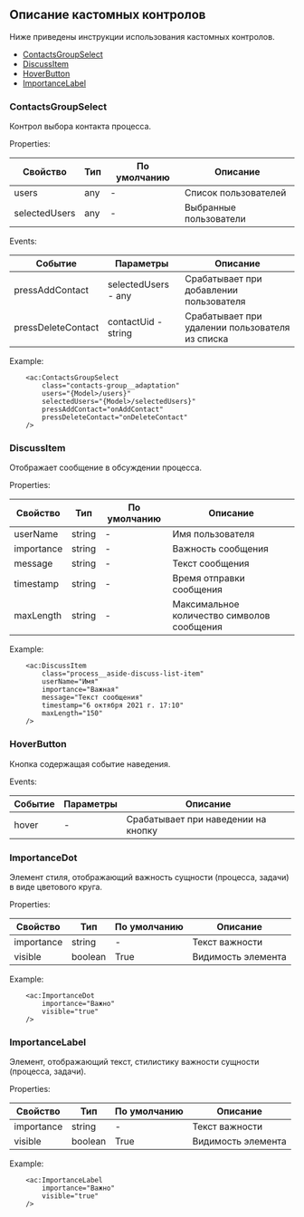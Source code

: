 ## Описание кастомных контролов

Ниже приведены инструкции использования кастомных контролов.

- [ContactsGroupSelect](#contactGroupSelect)
- [DiscussItem](#discussItem)
- [HoverButton](#hoverButton)
- [ImportanceLabel](#importanceLabel)

### <a id="contactGroupSelect">ContactsGroupSelect</a>

Контрол выбора контакта процесса.

Properties:

| Cвойство      | Тип | По умолчанию | Описание               |
| ------------- | --- | ------------ | ---------------------- |
| users         | any | -            | Список пользователей   |
| selectedUsers | any | -            | Выбранные пользователи |

Events:

| Событие            | Параметры           | Описание                                        |
| ------------------ | ------------------- | ----------------------------------------------- |
| pressAddContact    | selectedUsers - any | Срабатывает при добавлении пользователя         |
| pressDeleteContact | contactUid - string | Срабатывает при удалении пользователя из списка |

Example:

        <ac:ContactsGroupSelect
            class="contacts-group__adaptation"
            users="{Model>/users}"
            selectedUsers="{Model>/selectedUsers}"
            pressAddContact="onAddContact"
            pressDeleteContact="onDeleteContact"
        />

### <a id="discussItem">DiscussItem</a>

Отображает сообщение в обсуждении процесса.

Properties:

| Cвойство   | Тип    | По умолчанию | Описание                                   |
| ---------- | ------ | ------------ | ------------------------------------------ |
| userName   | string | -            | Имя пользователя                           |
| importance | string | -            | Важность сообщения                         |
| message    | string | -            | Текст сообщения                            |
| timestamp  | string | -            | Время отправки сообщения                   |
| maxLength  | string | -            | Максимальное количество символов сообщения |

Example:

        <ac:DiscussItem
            class="process__aside-discuss-list-item"
            userName="Имя"
            importance="Важная"
            message="Текст сообщения"
            timestamp="6 октября 2021 г. 17:10"
            maxLength="150"
        />

### <a id="hoverButton">HoverButton</a>

Кнопка содержащая событие наведения.

Events:

| Событие | Параметры | Описание                            |
| ------- | --------- | ----------------------------------- |
| hover   | -         | Срабатывает при наведении на кнопку |

### <a id="importanceDot">ImportanceDot</a>

Элемент стиля, отображающий важность сущности (процесса, задачи) в виде цветового круга.

Properties:

| Cвойство   | Тип     | По умолчанию | Описание           |
| ---------- | ------- | ------------ | ------------------ |
| importance | string  | -            | Текст важности     |
| visible    | boolean | True         | Видимость элемента |

Example:

        <ac:ImportanceDot
            importance="Важно"
            visible="true"
        />

### <a id="importanceLabel">ImportanceLabel</a>

Элемент, отображающий текст, стилистику важности сущности (процесса, задачи).

Properties:

| Cвойство   | Тип     | По умолчанию | Описание           |
| ---------- | ------- | ------------ | ------------------ |
| importance | string  | -            | Текст важности     |
| visible    | boolean | True         | Видимость элемента |

Example:

        <ac:ImportanceLabel
            importance="Важно"
            visible="true"
        />
